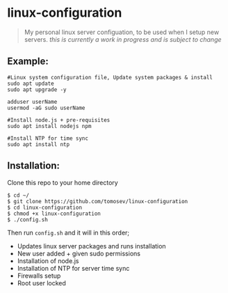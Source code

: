 # linux-configuration
> My personal linux server configuation, to be used when I setup new servers. *this is currently a work in progress and is subject to change*


## Example: 
```
#Linux system configuration file, Update system packages & install
sudo apt update
sudo apt upgrade -y

adduser userName
usermod -aG sudo userName

#Install node.js + pre-requisites
sudo apt install nodejs npm

#Install NTP for time sync
sudo apt install ntp
```
## Installation: 
Clone this repo to your home directory
```
$ cd ~/
$ git clone https://github.com/tomosev/linux-configuration
$ cd linux-configuration
$ chmod +x linux-configuration
$ ./config.sh
```
Then run `config.sh`  and it will in this order;

* Updates linux server packages and runs installation
* New user added + given sudo permissions
* Installation of node.js
* Installation of NTP for server time sync
* Firewalls setup
* Root user locked
